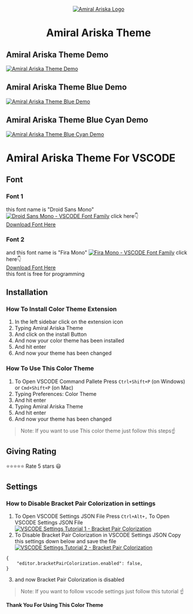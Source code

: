 <p align="center">
    <a href="https://xp.io/storage/zB679Ll.png">
        <img src="https://xp.io/storage/zB679Ll.png" alt="Amiral Ariska Logo">
    </a>
    <h1 align="center">Amiral Ariska Theme</h1>
</p>

## Amiral Ariska Theme Demo
[![Amiral Ariska Theme Demo](https://xp.io/storage/13fyTcBh.gif)](https://github.com/amiralariska/amiral-ariska-theme/blob/amiral-ariska-theme/images/amiral-ariska-theme-cyan/amiral-ariska-theme-demo.gif?raw=true)
## Amiral Ariska Theme Blue Demo
[![Amiral Ariska Theme Blue Demo](https://xp.io/storage/1m79BjfX.gif)](https://github.com/amiralariska/amiral-ariska-theme/blob/amiral-ariska-theme/images/amiral-ariska-theme-blue/amiral-ariska-theme-blue-demo.gif?raw=true)
## Amiral Ariska Theme Blue Cyan Demo
[![Amiral Ariska Theme Blue Cyan Demo](https://xp.io/storage/13ghS6gs.gif)](https://github.com/amiralariska/amiral-ariska-theme/blob/amiral-ariska-theme/images/amiral-ariska-theme-blue-cyan/amiral-ariska-theme-blue-cyan-demo.gif?raw=true)
# Amiral Ariska Theme For VSCODE
## Font
### Font 1
this font name is "Droid Sans Mono"
[![Droid Sans Mono - VSCODE Font Family](https://xp.io/storage/zBdUWNf.jpg)](https://www.1001fonts.com/droid-sans-mono-font.html)
click here👇<br>
[Download Font Here](https://www.1001fonts.com/download/droid-sans-mono.zip)
### Font 2
and this font name is "Fira Mono"
[![Fira Mono - VSCODE Font Family](https://xp.io/storage/zB8NBGM.jpg)](https://fonts.google.com/specimen/Fira+Mono?query=Fira+Mono)
click here👇<br>
[Download Font Here](https://fonts.google.com/download?family=Fira%20Mono)<br>
this font is free for programming

## Installation
### How To Install Color Theme Extension
1. In the left sidebar click on the extension icon
2. Typing Amiral Ariska Theme
3. And click on the install Button
4. And now your color theme has been installed
5. And hit enter
6. And now your theme has been changed

### How To Use This Color Theme
1. To Open VSCODE Command Pallete Press `Ctrl+Shift+P` (on Windows) or `Cmd+Shift+P` (on Mac)
2. Typing Preferences: Color Theme
3. And hit enter
4. Typing Amiral Ariska Theme
5. And hit enter
6. And now your theme has been changed
> Note: If you want to use This color theme just follow this steps☝
## Giving Rating
⭐⭐⭐⭐⭐ Rate 5 stars 😃

## Settings
### How to Disable Bracket Pair Colorization in settings
1. To Open VSCODE Settings JSON File Press `Ctrl+Alt+,` To Open VSCODE Settings JSON File
[![VSCODE Settings Tutorial 1 - Bracket Pair Colorization](https://xp.io/storage/GEPGwfg.gif)](https://xp.io/storage/GEPGwfg.gif)
2. To Disable Bracket Pair Colorization in VSCODE Settings JSON Copy this settings down below and save the file
[![VSCODE Settings Tutorial 2 - Bracket Pair Colorization](https://xp.io/storage/GEUtdyt.gif)](https://xp.io/storage/GEUtdyt.gif)
```jsonc
{
    "editor.bracketPairColorization.enabled": false,
}
```
3. and now Bracket Pair Colorization is disabled
> Note: If you want to follow vscode settings just follow this tutorial ☝

**Thank You For Using This Color Theme**